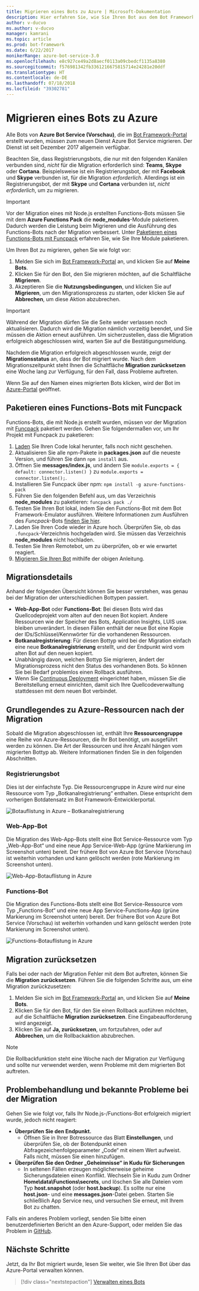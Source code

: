 ```yaml
---
title: Migrieren eines Bots zu Azure | Microsoft-Dokumentation
description: Hier erfahren Sie, wie Sie Ihren Bot aus dem Bot Framework-Vorgängerportal zu Bot Service im Azure-Portal migrieren.
author: v-ducvo
ms.author: v-ducvo
manager: kamrani
ms.topic: article
ms.prod: bot-framework
ms.date: 6/22/2017
monikerRange: azure-bot-service-3.0
ms.openlocfilehash: e8c927ce49a2d8aecf0113a09cbedcf1135a8380
ms.sourcegitcommit: f576981342fb3361216675815714e24281e20ddf
ms.translationtype: HT
ms.contentlocale: de-DE
ms.lasthandoff: 07/18/2018
ms.locfileid: "39302781"
---
```

# <a name="migrate-your-bot-to-azure"></a>Migrieren eines Bots zu Azure

Alle Bots von **Azure Bot Service (Vorschau)**, die im [Bot Framework-Portal](http://dev.botframework.com) erstellt wurden, müssen zum neuen Dienst Azure Bot Service migrieren. Der Dienst ist seit Dezember 2017 allgemein verfügbar. 

Beachten Sie, dass Registrierungsbots, die nur mit den folgenden Kanälen verbunden sind, *nicht* für die Migration erforderlich sind: **Teams**, **Skype** oder **Cortana**. Beispielsweise ist ein Registrierungsbot, der mit **Facebook** und **Skype** verbunden ist, für die Migration *erforderlich*. Allerdings ist ein Registrierungsbot, der mit **Skype** und **Cortana** verbunden ist, *nicht erforderlich*, um zu migrieren.

> [!IMPORTANT]
> Vor der Migration eines mit Node.js erstellten Functions-Bots müssen Sie mit dem **Azure Functions Pack** die **node_modules**-Module paketieren. Dadurch werden die Leistung beim Migrieren und die Ausführung des Functions-Bots nach der Migration verbessert. Unter [Paketieren eines Functions-Bots mit Funcpack](#package-a-functions-bot-with-funcpack) erfahren Sie, wie Sie Ihre Module paketieren.

Um Ihren Bot zu migrieren, gehen Sie wie folgt vor:

1. Melden Sie sich im [Bot Framework-Portal](http://dev.botframework.com) an, und klicken Sie auf **Meine Bots**.
2. Klicken Sie für den Bot, den Sie migrieren möchten, auf die Schaltfläche **Migrieren**.
3. Akzeptieren Sie die **Nutzungsbedingungen**, und klicken Sie auf **Migrieren**, um den Migrationsprozess zu starten, oder klicken Sie auf **Abbrechen**, um diese Aktion abzubrechen.

> [!IMPORTANT]
> Während der Migration dürfen Sie die Seite weder verlassen noch aktualisieren. Dadurch wird die Migration nämlich vorzeitig beendet, und Sie müssen die Aktion erneut ausführen. Um sicherzustellen, dass die Migration erfolgreich abgeschlossen wird, warten Sie auf die Bestätigungsmeldung.

Nachdem die Migration erfolgreich abgeschlossen wurde, zeigt der **Migrationsstatus** an, dass der Bot migriert wurde. Nach dem Migrationszeitpunkt steht Ihnen die Schaltfläche **Migration zurücksetzen** eine Woche lang zur Verfügung, für den Fall, dass Probleme auftreten.

Wenn Sie auf den Namen eines migrierten Bots klicken, wird der Bot im [Azure-Portal](http://portal.azure.com) geöffnet.

## <a name="package-a-functions-bot-with-funcpack"></a>Paketieren eines Functions-Bots mit Funcpack

Functions-Bots, die mit Node.js erstellt wurden, müssen vor der Migration mit [Funcpack](https://github.com/Azure/azure-functions-pack) paketiert werden. Gehen Sie folgendermaßen vor, um Ihr Projekt mit Funcpack zu paketieren:

1.  [Laden](bot-service-build-download-source-code.md#download-bot-source-code) Sie Ihren Code lokal herunter, falls noch nicht geschehen.
2.  Aktualisieren Sie alle npm-Pakete in **packages.json** auf die neueste Version, und führen Sie dann `npm install` aus.
3.  Öffnen Sie **messages/index.js**, und ändern Sie `module.exports = { default: connector.listen() }` zu `module.exports = connector.listen();`.
4.  Installieren Sie Funcpack über npm: `npm install -g azure-functions-pack`
5.  Führen Sie den folgenden Befehl aus, um das Verzeichnis **node_modules** zu paketieren: `funcpack pack ./`
6.  Testen Sie Ihren Bot lokal, indem Sie den Functions-Bot mit dem Bot Framework-Emulator ausführen. Weitere Informationen zum Ausführen des *Funcpack*-Bots [finden Sie hier](https://github.com/Azure/azure-functions-pack#how-to-run). 
7.  Laden Sie Ihren Code wieder in Azure hoch. Überprüfen Sie, ob das `.funcpack`-Verzeichnis hochgeladen wird. Sie müssen das Verzeichnis **node_modules** nicht hochladen.
8. Testen Sie Ihren Remotebot, um zu überprüfen, ob er wie erwartet reagiert.
9. [Migrieren Sie Ihren Bot](#migrate-your-bot-to-azure) mithilfe der obigen Anleitung.

## <a name="migration-under-the-hood"></a>Migrationsdetails

Anhand der folgenden Übersicht können Sie besser verstehen, was genau bei der Migration der unterschiedlichen Bottypen passiert.

* **Web-App-Bot** oder **Functions-Bot**: Bei diesen Bots wird das Quellcodeprojekt vom alten auf den neuen Bot kopiert. Andere Ressourcen wie der Speicher des Bots, Application Insights, LUIS usw. bleiben unverändert. In diesen Fällen enthält der neue Bot eine Kopie der IDs/Schlüssel/Kennwörter für die vorhandenen Ressourcen. 
* **Botkanalregistrierung**: Für diesen Bottyp wird bei der Migration einfach eine neue **Botkanalregistrierung** erstellt, und der Endpunkt wird vom alten Bot auf den neuen kopiert. 
* Unabhängig davon, welchen Bottyp Sie migrieren, ändert der Migrationsprozess nicht den Status des vorhandenen Bots. So können Sie bei Bedarf problemlos einen Rollback ausführen.
* Wenn Sie [Continuous Deployment](bot-service-build-continuous-deployment.md) eingerichtet haben, müssen Sie die Bereitstellung erneut einrichten, damit sich Ihre Quellcodeverwaltung stattdessen mit dem neuen Bot verbindet.

## <a name="understanding-azure-resources-after-migration"></a>Grundlegendes zu Azure-Ressourcen nach der Migration
Sobald die Migration abgeschlossen ist, enthält Ihre **Ressourcengruppe** eine Reihe von Azure-Ressourcen, die Ihr Bot benötigt, um ausgeführt werden zu können. Die Art der Ressourcen und ihre Anzahl hängen vom migrierten Bottyp ab. Weitere Informationen finden Sie in den folgenden Abschnitten.

### <a name="registration-bot"></a>Registrierungsbot

Dies ist der einfachste Typ. Die Ressourcengruppe in Azure wird nur eine Ressource vom Typ „Botkanalregistrierung“ enthalten. Diese entspricht dem vorherigen Botdatensatz im Bot Framework-Entwicklerportal.

![Botauflistung in Azure – Botkanalregistrierung](~/media/bot-service-migrate-bot/channel-registration-bot.png)

### <a name="web-app-bot"></a>Web-App-Bot
Die Migration des Web-App-Bots stellt eine Bot Service-Ressource vom Typ „Web-App-Bot“ und eine neue App Service-Web-App (grüne Markierung im Screenshot unten) bereit. Der frühere Bot von Azure Bot Service (Vorschau) ist weiterhin vorhanden und kann gelöscht werden (rote Markierung im Screenshot unten).

![Web-App-Botauflistung in Azure](~/media/bot-service-migrate-bot/web-app-bot.png)

### <a name="functions-bot"></a>Functions-Bot
Die Migration des Functions-Bots stellt eine Bot Service-Ressource vom Typ „Functions-Bot“ und eine neue App Service-Functions-App (grüne Markierung im Screenshot unten) bereit. Der frühere Bot von Azure Bot Service (Vorschau) ist weiterhin vorhanden und kann gelöscht werden (rote Markierung im Screenshot unten).

![Functions-Botauflistung in Azure](~/media/bot-service-migrate-bot/functions-bot.png)


## <a name="roll-back-migration"></a>Migration zurücksetzen

Falls bei oder nach der Migration Fehler mit dem Bot auftreten, können Sie die **Migration zurücksetzen**. Führen Sie die folgenden Schritte aus, um eine Migration zurückzusetzen:

1. Melden Sie sich im [Bot Framework-Portal](http://dev.botframework.com) an, und klicken Sie auf **Meine Bots**.
2. Klicken Sie für den Bot, für den Sie einen Rollback ausführen möchten, auf die Schaltfläche **Migration zurücksetzen**. Eine Eingabeaufforderung wird angezeigt.
3. Klicken Sie auf **Ja, zurücksetzen**, um fortzufahren, oder auf **Abbrechen**, um die Rollbackaktion abzubrechen.

> [!NOTE]
> Die Rollbackfunktion steht eine Woche nach der Migration zur Verfügung und sollte nur verwendet werden, wenn Probleme mit dem migrierten Bot auftreten.

## <a name="migration-troubleshootingknown-issues"></a>Problembehandlung und bekannte Probleme bei der Migration
Gehen Sie wie folgt vor, falls Ihr Node.js-/Functions-Bot erfolgreich migriert wurde, jedoch nicht reagiert:

* **Überprüfen Sie den Endpunkt.**
  * Öffnen Sie in Ihrer Botressource das Blatt **Einstellungen**, und überprüfen Sie, ob der Botendpunkt einen Abfragezeichenfolgeparameter „Code“ mit einem Wert aufweist. Falls nicht, müssen Sie einen hinzufügen.
* **Überprüfen Sie den Ordner „Geheimnisse“ in Kudu für Sicherungen**
  * In seltenen Fällen erzeugen möglicherweise geheime Sicherungsdateien einen Konflikt. Wechseln Sie in Kudu zum Ordner **Home\data\Functions\secrets**, und löschen Sie alle Dateien vom Typ **host.snapshot** (oder **host.backup**). Es sollte nur eine **host.json**- und eine **messages.json**-Datei geben. Starten Sie schließlich App Service neu, und versuchen Sie erneut, mit Ihrem Bot zu chatten.

Falls ein anderes Problem vorliegt, senden Sie bitte einen benutzerdefinierten Bericht an den Azure-Support, oder melden Sie das Problem in [GitHub](https://github.com/MicrosoftDocs/bot-framework-docs/issues).


## <a name="next-steps"></a>Nächste Schritte

Jetzt, da Ihr Bot migriert wurde, lesen Sie weiter, wie Sie Ihren Bot über das Azure-Portal verwalten können.

> [!div class="nextstepaction"]
> [Verwalten eines Bots](bot-service-manage-overview.md)
